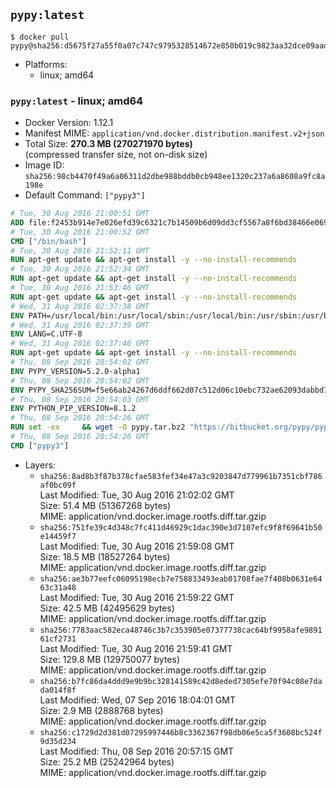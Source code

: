 ## `pypy:latest`

```console
$ docker pull pypy@sha256:d5675f27a55f0a07c747c9795328514672e850b019c9823aa32dce09aad9a01c
```

-	Platforms:
	-	linux; amd64

### `pypy:latest` - linux; amd64

-	Docker Version: 1.12.1
-	Manifest MIME: `application/vnd.docker.distribution.manifest.v2+json`
-	Total Size: **270.3 MB (270271970 bytes)**  
	(compressed transfer size, not on-disk size)
-	Image ID: `sha256:98cb4470f49a6a06311d2dbe988bddb0cb948ee1320c237a6a8608a9fc8a198e`
-	Default Command: `["pypy3"]`

```dockerfile
# Tue, 30 Aug 2016 21:00:51 GMT
ADD file:f2453b914e7e026efd39c6321c7b14509b6d09dd3cf5567a8f6bd38466e06954 in / 
# Tue, 30 Aug 2016 21:00:52 GMT
CMD ["/bin/bash"]
# Tue, 30 Aug 2016 21:52:11 GMT
RUN apt-get update && apt-get install -y --no-install-recommends 		ca-certificates 		curl 		wget 	&& rm -rf /var/lib/apt/lists/*
# Tue, 30 Aug 2016 21:52:34 GMT
RUN apt-get update && apt-get install -y --no-install-recommends 		bzr 		git 		mercurial 		openssh-client 		subversion 				procps 	&& rm -rf /var/lib/apt/lists/*
# Tue, 30 Aug 2016 21:53:46 GMT
RUN apt-get update && apt-get install -y --no-install-recommends 		autoconf 		automake 		bzip2 		file 		g++ 		gcc 		imagemagick 		libbz2-dev 		libc6-dev 		libcurl4-openssl-dev 		libdb-dev 		libevent-dev 		libffi-dev 		libgeoip-dev 		libglib2.0-dev 		libjpeg-dev 		libkrb5-dev 		liblzma-dev 		libmagickcore-dev 		libmagickwand-dev 		libmysqlclient-dev 		libncurses-dev 		libpng-dev 		libpq-dev 		libreadline-dev 		libsqlite3-dev 		libssl-dev 		libtool 		libwebp-dev 		libxml2-dev 		libxslt-dev 		libyaml-dev 		make 		patch 		xz-utils 		zlib1g-dev 	&& rm -rf /var/lib/apt/lists/*
# Wed, 31 Aug 2016 02:37:38 GMT
ENV PATH=/usr/local/bin:/usr/local/sbin:/usr/local/bin:/usr/sbin:/usr/bin:/sbin:/bin
# Wed, 31 Aug 2016 02:37:39 GMT
ENV LANG=C.UTF-8
# Wed, 31 Aug 2016 02:37:46 GMT
RUN apt-get update && apt-get install -y --no-install-recommends 		tcl 		tk 	&& rm -rf /var/lib/apt/lists/*
# Thu, 08 Sep 2016 20:54:02 GMT
ENV PYPY_VERSION=5.2.0-alpha1
# Thu, 08 Sep 2016 20:54:02 GMT
ENV PYPY_SHA256SUM=f5e66ab24267d6ddf662d07c512d06c10ebc732ae62093dabbd775ac63b9060a
# Thu, 08 Sep 2016 20:54:03 GMT
ENV PYTHON_PIP_VERSION=8.1.2
# Thu, 08 Sep 2016 20:54:26 GMT
RUN set -ex 	&& wget -O pypy.tar.bz2 "https://bitbucket.org/pypy/pypy/downloads/pypy3.3-v${PYPY_VERSION}-linux64.tar.bz2" 	&& echo "$PYPY_SHA256SUM  pypy.tar.bz2" | sha256sum -c 	&& tar -xjC /usr/local --strip-components=1 -f pypy.tar.bz2 	&& rm pypy.tar.bz2 		&& if [ ! -e /usr/local/bin/pip3 ]; then : 		&& wget -O /tmp/get-pip.py 'https://bootstrap.pypa.io/get-pip.py' 		&& pypy3 /tmp/get-pip.py "pip==$PYTHON_PIP_VERSION" 		&& rm /tmp/get-pip.py 	; fi 	&& pip3 install --no-cache-dir --upgrade --force-reinstall "pip==$PYTHON_PIP_VERSION" 	&& [ "$(pip list |tac|tac| awk -F '[ ()]+' '$1 == "pip" { print $2; exit }')" = "$PYTHON_PIP_VERSION" ] 		&& rm -rf ~/.cache
# Thu, 08 Sep 2016 20:54:26 GMT
CMD ["pypy3"]
```

-	Layers:
	-	`sha256:8ad8b3f87b378cfae583fef34e47a3c9203847d779961b7351cbf786af0bc09f`  
		Last Modified: Tue, 30 Aug 2016 21:02:02 GMT  
		Size: 51.4 MB (51367268 bytes)  
		MIME: application/vnd.docker.image.rootfs.diff.tar.gzip
	-	`sha256:751fe39c4d348c7fc411d46929c1dac390e3d7107efc9f8f69641b50e14459f7`  
		Last Modified: Tue, 30 Aug 2016 21:59:08 GMT  
		Size: 18.5 MB (18527264 bytes)  
		MIME: application/vnd.docker.image.rootfs.diff.tar.gzip
	-	`sha256:ae3b77eefc06095198ecb7e758833493eab01708fae7f408b0631e6463c31a48`  
		Last Modified: Tue, 30 Aug 2016 21:59:22 GMT  
		Size: 42.5 MB (42495629 bytes)  
		MIME: application/vnd.docker.image.rootfs.diff.tar.gzip
	-	`sha256:7783aac582eca48746c3b7c353905e07377738cac64bf9958afe989161cf2731`  
		Last Modified: Tue, 30 Aug 2016 21:59:41 GMT  
		Size: 129.8 MB (129750077 bytes)  
		MIME: application/vnd.docker.image.rootfs.diff.tar.gzip
	-	`sha256:b7fc86da4ddd9e9b9bc328141589c42d8eded7305efe70f94c08e7dada014f8f`  
		Last Modified: Wed, 07 Sep 2016 18:04:01 GMT  
		Size: 2.9 MB (2888768 bytes)  
		MIME: application/vnd.docker.image.rootfs.diff.tar.gzip
	-	`sha256:c1729d2d381d07295997446b8c3362367f98db06e5ca5f3608bc524f9d35d234`  
		Last Modified: Thu, 08 Sep 2016 20:57:15 GMT  
		Size: 25.2 MB (25242964 bytes)  
		MIME: application/vnd.docker.image.rootfs.diff.tar.gzip

